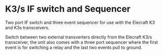 # K3/s IF switch and Sequencer
Two port IF switch and three event sequencer for use with the Elecraft K3 and K3s transceivers. 

Switch between two external transverters directly from the Elecraft K3/s transceiver, the unit also comes with a three
port sequencer where the first event is for switching a relay and the last two events pull to ground.